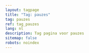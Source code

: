 ```yaml
---
layout: tagpage
title: "Tag: pauzes"
tag: pauzes
ref: tag_pauzes
lang: nl
description: Tag pagina voor pauzes
sitemap: false
robots: noindex
---
```

